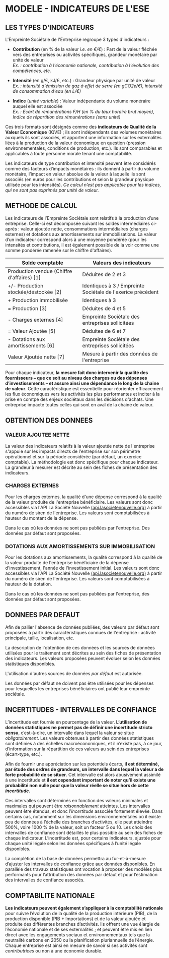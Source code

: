 # MODELE - INDICATEURS DE L'ESE

## LES TYPES D'INDICATEURS

L'Empreinte Sociétale de l'Entreprise regroupe 3 types d'indicateurs :  
* **Contribution** (en % de la valeur *i.e. en €/€*) : Part de la valeur fléchée vers des entreprises ou activités spécifiques, grandeur monétaire par unité de valeur  
    *Ex. : contribution à l'économie nationale, contribution à l'évolution des compétences, etc.*

* **Intensité** (en g/€, kJ/€, etc.) : Grandeur physique par unité de valeur  
    *Ex. : intensité d'émission de gaz à effet de serre (en gCO2e/€), intensité de consommation d'eau (en L/€)*

* **Indice** (*unité variable*) : Valeur indépendante du volume monéraire auquel elle est associée  
    *Ex. : Ecart de rémunérations F/H (en % du taux horaire brut moyen), Indice de répartition des rémunérations (sans unité)*

Ces trois formats sont désignés comme des **indicateurs de Qualité de la Valeur Economique** (IQVE) ; ils sont indépendants des volumes monétaires auxquels ils sont associés, et apportent une information sur les externalités liées à la production de la valeur économique en question (pression environnementales, conditions de production, etc.). Ils sont comparables et applicables à toute personne morale tenant une comptabilité.

Les indicateurs de type contribution et intensité peuvent être considérés comme des facteurs d’impacts monétaires : ils donnent à partir du volume monétaire, l’impact en valeur absolue de la valeur à laquelle ils sont associés (en euros pour les contributions et selon la grandeur physique utilisée pour les intensités). *Ce calcul n’est pas applicable pour les indices, qui ne sont pas exprimés par unité de valeur.*


## METHODE DE CALCUL

Les indicateurs de l’Empreinte Sociétale sont relatifs à la production d’une entreprise. Celle-ci est décomposée suivant les soldes intermédiaires ci-après : valeur ajoutée nette, consommations intermédiaires (charges externes) et dotations aux amortissements sur immobilisations. La valeur d’un indicateur correspond alors à une moyenne pondérée (pour les intensités et contributions, il est également possible de la voir comme une somme pondérée ramenée sur le chiffre d'affaires). 

Solde comptable | Valeurs des indicateurs
--------------- | -----------------------
Production vendue (Chiffre d'affaires) [1] | Déduites de 2 et 3
\+/- Production stockée/déstockée [2] | Identiques à 3 / Empreinte Sociétale de l'exerice précédent
\+ Production immobilisée | Identiques à 3
= Production [3] | Déduites de 4 et 5
\- Charges externes [4] | Empreinte Sociétale des entreprises sollicitées
= Valeur Ajoutée [5] | Déduites de 6 et 7
\- Dotations aux amortissements [6] | Empreinte Sociétale des entreprises sollicitées
Valeur Ajoutée nette [7] | Mesure à partir des données de l'entreprise
   
Pour chaque indicateur, **la mesure fait donc intervenir la qualité des fournisseurs – que ce soit au niveau des charges ou des dépenses d’investissements – et assure ainsi une dépendance le long de la chaine de valeur**. Cette caractéristique est essentielle pour réorienter efficacement les flux économiques vers les activités les plus performantes et inciter à la prise en comtpe des enjeux sociétaux dans les décisions d'achats. Une entreprise impacte toutes celles qui sont en aval de la chaine de valeur.

## OBTENTION DES DONNEES

### VALEUR AJOUTEE NETTE

La valeur des indicateurs relatifs à la valeur ajoutée nette de l'entreprise s'appuie sur les impacts directs de l'entreprise sur son périmètre opérationnel et sur la période considérée (par défaut, un exercice comptable). La méthodologie est donc spécifique pour chaque indicateur. La grandeur à mesurer est décrite au sein des fiches de présentation des indicateurs.

### CHARGES EXTERNES

Pour les charges externes, la qualité d'une dépense correspond à la qualité de la valeur produite de l'entreprise bénéficiaire. Les valeurs sont donc accessibles via l'API La Société Nouvelle [(api.lasocietenouvelle.org)](api.lasocietenouvelle.org) à partir du numéro de siren de l'entreprise. Les valeurs sont comptabilisées à hauteur du montant de la dépense.

Dans le cas où les données ne sont pas publiées par l'entreprise. Des données par défaut sont proposées.

### DOTATIONS AUX AMORTISSEMENTS SUR IMMOBILISATION

Pour les dotations aux amortissements, la qualité correspond à la qualité de la valeur produite de l'entreprise bénéficiaire de la dépense d'investissement, l'année de l'investissement initial. Les valeurs sont donc accessibles via l'API La Société Nouvelle [(api.lasocietenouvelle.org)](api.lasocietenouvelle.org) à partir du numéro de siren de l'entreprise. Les valeurs sont comptabilisées à hauteur de la dotation.

Dans le cas où les données ne sont pas publiées par l'entreprise, des données par défaut sont proposées.

## DONNEES PAR DEFAUT

Afin de pallier l'absence de données publiées, des valeurs par défaut sont proposées à partir des caractéristiques connues de l'entreprise : activité principale, taille, localisation, etc.

La description de l'obtention de ces données et les sources de données utilisées pour le traitement sont décrites au sein des fiches de présentation des indicateurs. Les valeurs proposées peuvent évoluer selon les données statistiques disponibles.

L'utilisation d'autres sources de données *par défaut* est autorisée.

Les données par défaut ne doivent pas être utilisées pour les dépenses pour lesquelles les entreprises bénéficiaires ont publié leur empreinte sociétale.

## INCERTITUDES - INTERVALLES DE CONFIANCE

L’incertitude est fournie en pourcentage de la valeur. **L’utilisation de données statistiques ne permet pas de définir une incertitude stricto sensu**, c’est-à-dire, un intervalle dans lequel la valeur se situe *obligatoirement*. Les valeurs obtenues à partir des données statistiques sont définies à des échelles macroéconomiques, et il n’existe pas, à ce jour, d’information sur la répartition de ces valeurs au sein des entreprises (écart-type, etc.).

Afin de fournir une appréciation sur les potentiels écarts, **il est déterminé, par étude des ordres de grandeurs, un intervalle dans lequel la valeur a de forte probabilité de se situer**. Cet intervalle est alors abusivement assimilé à une incertitude et **il est cependant important de noter qu’il existe une probabilité non nulle pour que la valeur réelle se situe hors de cette *incertitude***. 

Ces intervalles sont déterminés en fonction des valeurs minimales et maximales qui peuvent être *raisonnablement* atteintes. Les intervalles peuvent être étendus, et donc l’*incertitude* associée fortement élevée. Dans certains cas, notamment sur les dimensions environnementales où il existe peu de données à l’échelle des branches d’activités, elle peut atteindre 500%, voire 1000 % de la valeur, soit un facteur 5 ou 10. Les choix des intervalles de confiance sont détaillés le plus possible au sein des fiches de chaque indicateur. L’incertitude est, pour certains indicateurs, ajustée pour chaque unité légale selon les données spécifiques à l’unité légale disponibles.

La complétion de la base de données permettra au fur-et-à-mesure d’ajuster les intervalles de confiance grâce aux données disponibles. En parallèle des travaux statistiques ont vocation à proposer des modèles plus performants pour l’attribution des données par défaut et pour l’estimation des intervalles de confiance associés.

## COMPTABILITE NATIONALE

**Les indicateurs peuvent également s’appliquer à la comptabilité nationale** pour suivre l’évolution de la qualité de la production intérieure (PIB), de la production disponible (PIB + Importations) et de la valeur ajoutée et produite des différentes branches d’activités. Ils offrent une vue élargie de l’économie nationale et de ses externalités ; et peuvent être mis en lien direct avec les engagements sociaux et environnementaux tels que la neutralité carbone en 2050 ou la planification pluriannuelle de l’énergie.
Chaque entreprise est ainsi en mesure de savoir si ses activités sont *contributrices* ou non à une économie durable.
